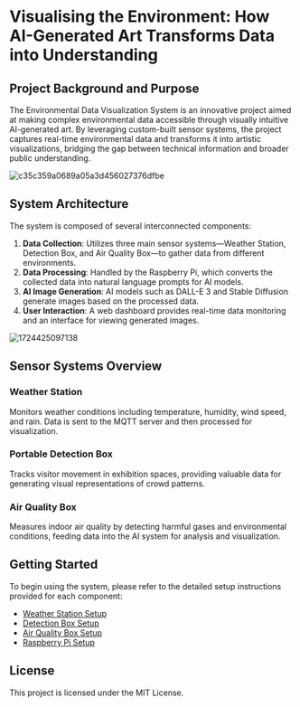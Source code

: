 # Visualising the Environment: How AI-Generated Art Transforms Data into Understanding

## Project Background and Purpose

The Environmental Data Visualization System is an innovative project aimed at making complex environmental data accessible through visually intuitive AI-generated art. By leveraging custom-built sensor systems, the project captures real-time environmental data and transforms it into artistic visualizations, bridging the gap between technical information and broader public understanding.

![c35c359a0689a05a3d456027376dfbe](https://github.com/user-attachments/assets/63200c26-b868-4f88-ab18-d052bdd291d2)

## System Architecture

The system is composed of several interconnected components:

1. **Data Collection**: Utilizes three main sensor systems—Weather Station, Detection Box, and Air Quality Box—to gather data from different environments.
2. **Data Processing**: Handled by the Raspberry Pi, which converts the collected data into natural language prompts for AI models.
3. **AI Image Generation**: AI models such as DALL-E 3 and Stable Diffusion generate images based on the processed data.
4. **User Interaction**: A web dashboard provides real-time data monitoring and an interface for viewing generated images.

![1724425097138](https://github.com/user-attachments/assets/02354a3a-40ca-4162-9e14-5d46537ed9af)

## Sensor Systems Overview

### Weather Station

Monitors weather conditions including temperature, humidity, wind speed, and rain. Data is sent to the MQTT server and then processed for visualization.

### Portable Detection Box

Tracks visitor movement in exhibition spaces, providing valuable data for generating visual representations of crowd patterns.

### Air Quality Box

Measures indoor air quality by detecting harmful gases and environmental conditions, feeding data into the AI system for analysis and visualization.

## Getting Started

To begin using the system, please refer to the detailed setup instructions provided for each component:

- [Weather Station Setup](Weather%20Station/README.md)
- [Detection Box Setup](Portable%20Detection%20Box/README.md)
- [Air Quality Box Setup](Air%20Quality%20Box/README.md)
- [Raspberry Pi Setup](Raspberry%20Pi/README.md)

## License

This project is licensed under the MIT License.
